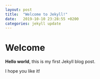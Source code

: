 ```yaml
---
layout: post
title:  "Welcome to Jekyll!"
date:   2019-10-10 23:28:55 +0200
categories: jekyll update
---
```


# Welcome

**Hello world**, this is my first Jekyll blog post.

I hope you like it!
